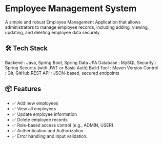 # Employee Management System

A simple and robust Employee Management Application that allows administrators to manage employee records, 
including adding, viewing, updating, and deleting employee data securely.

## 🛠️ Tech Stack

Backend : Java, Spring Boot, Spring Data JPA
Database : MySQL
Security : Spring Security (with JWT or Basic Auth)
Build Tool : Maven
Version Control : Git, GitHub
REST API : JSON-based, secured endpoints

## 📦 Features

- ✅ Add new employees  
- ✅ View all employees  
- ✅ Update employee information  
- ✅ Delete employee records  
- ✅ Role-based access control (e.g., ADMIN, USER)  
- ✅ Authentication and Authorization  
- ✅ Error handling and input validation.

